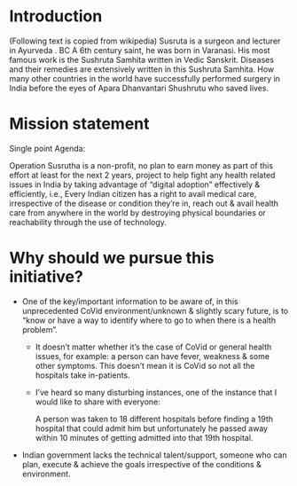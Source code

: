 # Introduction

(Following text is copied from wikipedia)
Susruta is a surgeon and lecturer in Ayurveda . BC A 6th century saint, he was born in Varanasi. His most famous work is the Sushruta Samhita written in Vedic Sanskrit. Diseases and their remedies are extensively written in this Sushruta Samhita. How many other countries in the world have successfully performed surgery in India before the eyes of Apara Dhanvantari Shushrutu who saved lives.

# Mission statement

Single point Agenda:

Operation Susrutha is a non-profit, no plan to earn money as part of this effort at least for the next 2 years, project to help fight any health related issues in India by taking advantage of “digital adoption” effectively & efficiently, i.e., Every Indian citizen has a right to avail medical care, irrespective of the disease or condition they’re in, reach out & avail health care from anywhere in the world by destroying physical boundaries or reachability through the use of technology.

# Why should we pursue this initiative?

- One of the key/important information to be aware of, in this unprecedented CoVid environment/unknown & slightly scary future, 
  is to “know or have a way to identify where to go to when there is a health problem”.
  
  - It doesn’t matter whether it’s the case of CoVid or general health issues, for example: a person can have fever, weakness & some other symptoms.
    This doesn’t mean it is CoVid so not all the hospitals take in-patients.
    
  - I’ve heard so many disturbing instances, one of the instance that I would like to share with everyone:
    
    A person was taken to 18 different hospitals before finding a 19th hospital that could admit him but
    unfortunately he passed away within 10 minutes of getting admitted into that 19th hospital.
      
- Indian government lacks the technical talent/support, someone who can plan, execute & achieve the goals irrespective of the conditions & environment.
